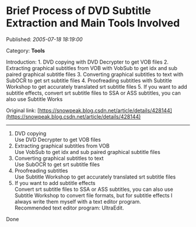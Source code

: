 # Brief Process of DVD Subtitle Extraction and Main Tools Involved

Published: *2005-07-18 18:19:00*

Category: __Tools__

Introduction: 1. DVD copying with DVD Decrypter to get VOB files 2. Extracting graphical subtitles from VOB with VobSub to get idx and sub paired graphical subtitle files 3. Converting graphical subtitles to text with SubOCR to get srt subtitle files 4. Proofreading subtitles with Subtitle Workshop to get accurately translated srt subtitle files 5. If you want to add subtitle effects, convert srt subtitle files to SSA or ASS subtitles, you can also use Subtitle Works

Original link: [https://snowpeak.blog.csdn.net/article/details/428144](https://snowpeak.blog.csdn.net/article/details/428144)

---------

1. DVD copying  
   Use DVD Decrypter to get VOB files  
2. Extracting graphical subtitles from VOB  
   Use VobSub to get idx and sub paired graphical subtitle files  
3. Converting graphical subtitles to text  
   Use SubOCR to get srt subtitle files  
4. Proofreading subtitles  
   Use Subtitle Workshop to get accurately translated srt subtitle files  
5. If you want to add subtitle effects  
   Convert srt subtitle files to SSA or ASS subtitles, you can also use Subtitle Workshop to convert file formats, but for subtitle effects I always write them myself with a text editor program.  
   Recommended text editor program: UltraEdit.

Done